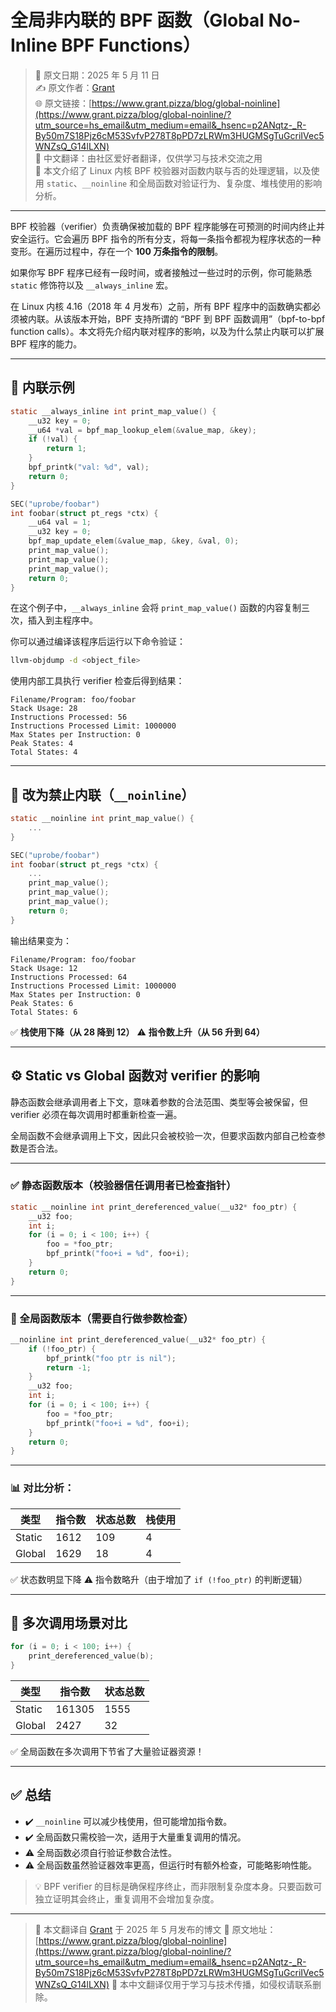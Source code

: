 
# 全局非内联的 BPF 函数（Global No-Inline BPF Functions）

> 📅 原文日期：2025 年 5 月 11 日  
> ✍️ 原文作者：[Grant](https://www.grant.pizza)  
> 🌐 原文链接：[https://www.grant.pizza/blog/global-noinline](https://www.grant.pizza/blog/global-noinline/?utm_source=hs_email&utm_medium=email&_hsenc=p2ANqtz-_R-By50m7S18Pjz6cM53SvfvP278T8pPD7zLRWm3HUGMSgTuGcriIVec5WNZsQ_G14lLXN)  
> 🔁 中文翻译：由社区爱好者翻译，仅供学习与技术交流之用  
> 📌 本文介绍了 Linux 内核 BPF 校验器对函数内联与否的处理逻辑，以及使用 `static`、`__noinline` 和全局函数对验证行为、复杂度、堆栈使用的影响分析。

---

BPF 校验器（verifier）负责确保被加载的 BPF 程序能够在可预测的时间内终止并安全运行。它会遍历 BPF 指令的所有分支，将每一条指令都视为程序状态的一种变形。在遍历过程中，存在一个 **100 万条指令的限制**。

如果你写 BPF 程序已经有一段时间，或者接触过一些过时的示例，你可能熟悉 `static` 修饰符以及 `__always_inline` 宏。

在 Linux 内核 4.16（2018 年 4 月发布）之前，所有 BPF 程序中的函数确实都必须被内联。从该版本开始，BPF 支持所谓的 “BPF 到 BPF 函数调用”（bpf-to-bpf function calls）。本文将先介绍内联对程序的影响，以及为什么禁止内联可以扩展 BPF 程序的能力。

---

## 🧪 内联示例

```c
static __always_inline int print_map_value() {
    __u32 key = 0;
    __u64 *val = bpf_map_lookup_elem(&value_map, &key);
    if (!val) {
        return 1;
    }
    bpf_printk("val: %d", val);
    return 0;
}

SEC("uprobe/foobar")
int foobar(struct pt_regs *ctx) {
    __u64 val = 1;
    __u32 key = 0;
    bpf_map_update_elem(&value_map, &key, &val, 0);
    print_map_value();
    print_map_value();
    print_map_value();
    return 0;
}
````

在这个例子中，`__always_inline` 会将 `print_map_value()` 函数的内容复制三次，插入到主程序中。

你可以通过编译该程序后运行以下命令验证：

```bash
llvm-objdump -d <object_file>
```

使用内部工具执行 verifier 检查后得到结果：

```
Filename/Program: foo/foobar  
Stack Usage: 28  
Instructions Processed: 56  
Instructions Processed Limit: 1000000  
Max States per Instruction: 0  
Peak States: 4  
Total States: 4
```

---

## 🚫 改为禁止内联（`__noinline`）

```c
static __noinline int print_map_value() {
    ...
}

SEC("uprobe/foobar")
int foobar(struct pt_regs *ctx) {
    ...
    print_map_value();
    print_map_value();
    print_map_value();
    return 0;
}
```

输出结果变为：

```
Filename/Program: foo/foobar  
Stack Usage: 12  
Instructions Processed: 64  
Instructions Processed Limit: 1000000  
Max States per Instruction: 0  
Peak States: 6  
Total States: 6
```

✅ **栈使用下降（从 28 降到 12）**
⚠️ **指令数上升（从 56 升到 64）**

---

## ⚙️ Static vs Global 函数对 verifier 的影响

静态函数会继承调用者上下文，意味着参数的合法范围、类型等会被保留，但 verifier 必须在每次调用时都重新检查一遍。

全局函数不会继承调用上下文，因此只会被校验一次，但要求函数内部自己检查参数是否合法。

---

### ✅ 静态函数版本（校验器信任调用者已检查指针）

```c
static __noinline int print_dereferenced_value(__u32* foo_ptr) {
    __u32 foo;
    int i;
    for (i = 0; i < 100; i++) {
        foo = *foo_ptr;
        bpf_printk("foo+i = %d", foo+i);
    }
    return 0;
}
```

---

### 🧯 全局函数版本（需要自行做参数检查）

```c
__noinline int print_dereferenced_value(__u32* foo_ptr) {
    if (!foo_ptr) {
        bpf_printk("foo ptr is nil");
        return -1;
    }
    __u32 foo;
    int i;
    for (i = 0; i < 100; i++) {
        foo = *foo_ptr;
        bpf_printk("foo+i = %d", foo+i);
    }
    return 0;
}
```

---

### 📊 对比分析：

| 类型     | 指令数  | 状态总数 | 栈使用 |
| ------ | ---- | ---- | --- |
| Static | 1612 | 109  | 4   |
| Global | 1629 | 18   | 4   |

✅ 状态数明显下降
⚠️ 指令数略升（由于增加了 `if (!foo_ptr)` 的判断逻辑）

---

## 🔁 多次调用场景对比

```c
for (i = 0; i < 100; i++) {
    print_dereferenced_value(b);
}
```

| 类型     | 指令数    | 状态总数 |
| ------ | ------ | ---- |
| Static | 161305 | 1555 |
| Global | 2427   | 32   |

✅ 全局函数在多次调用下节省了大量验证器资源！

---

## ✅ 总结

* ✔️ `__noinline` 可以减少栈使用，但可能增加指令数。
* ✔️ 全局函数只需校验一次，适用于大量重复调用的情况。
* ⚠️ 全局函数必须自行验证参数合法性。
* ⚠️ 全局函数虽然验证器效率更高，但运行时有额外检查，可能略影响性能。

> 💡 BPF verifier 的目标是确保程序终止，而非限制复杂度本身。只要函数可独立证明其会终止，重复调用不会增加复杂度。

---

> 📘 本文翻译自 [Grant](https://www.grant.pizza) 于 2025 年 5 月发布的博文
> 📎 原文地址：[https://www.grant.pizza/blog/global-noinline](https://www.grant.pizza/blog/global-noinline/?utm_source=hs_email&utm_medium=email&_hsenc=p2ANqtz-_R-By50m7S18Pjz6cM53SvfvP278T8pPD7zLRWm3HUGMSgTuGcriIVec5WNZsQ_G14lLXN)
> 📌 本中文翻译仅用于学习与技术传播，如侵权请联系删除。
